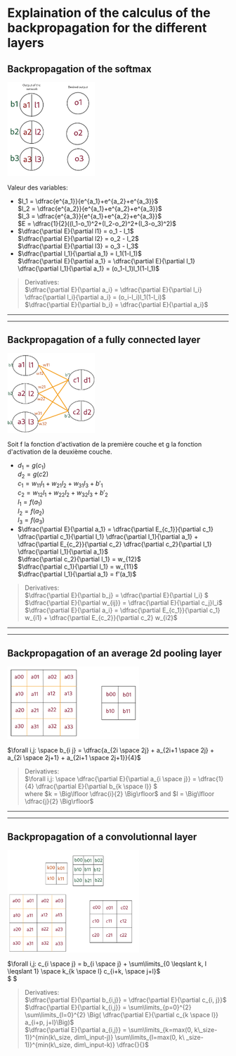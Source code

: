 # Explaination of the calculus of the backpropagation for the different layers

## Backpropagation of the softmax

<img src="last_layer.png" width="200">

Valeur des variables:  
- $l_1 = \dfrac{e^{a_1}}{e^{a_1}+e^{a_2}+e^{a_3}}$  
$l_2 = \dfrac{e^{a_2}}{e^{a_1}+e^{a_2}+e^{a_3}}$  
$l_3 = \dfrac{e^{a_3}}{e^{a_1}+e^{a_2}+e^{a_3}}$  
$E = \dfrac{1}{2}((l_1-o_1)^2+(l_2-o_2)^2+(l_3-o_3)^2)$
- $\dfrac{\partial E}{\partial l1} = o_1 - l_1$  
$\dfrac{\partial E}{\partial l2} = o_2 - l_2$  
$\dfrac{\partial E}{\partial l3} = o_3 - l_3$  
- $\dfrac{\partial l_1}{\partial a_1} = l_1(1-l_1)$  
$\dfrac{\partial E}{\partial a_1} = \dfrac{\partial E}{\partial l_1} \dfrac{\partial l_1}{\partial a_1} = (o_1-l_1)l_1(1-l_1)$  

> Derivatives:  
$\dfrac{\partial E}{\partial a_i} = \dfrac{\partial E}{\partial l_i} \dfrac{\partial l_i}{\partial a_i} = (o_i-l_i)l_1(1-l_i)$  
$\dfrac{\partial E}{\partial b_i} = \dfrac{\partial E}{\partial a_i}$

---
---

## Backpropagation of a fully connected layer

<img src="fully_connected.png" width="200">

Soit f la fonction d'activation de la première couche et g la fonction d'activation de la deuxième couche.
- $d_1 =g(c_1)$  
$d_2 = g(c2)$  
$c_1 = w_{11}l_1 + w_{21}l_2 + w_{31}l_3 + b'_1$  
$c_2 = w_{12}l_1 + w_{22}l_2 + w_{32}l_3 + b'_2$  
$l_1 = f(a_1)$  
$l_2 = f(a_2)$  
$l_3 = f(a_3)$  
- $\dfrac{\partial E}{\partial a_1} = \dfrac{\partial E_{c_1}}{\partial c_1} \dfrac{\partial c_1}{\partial l_1} \dfrac{\partial l_1}{\partial a_1} + \dfrac{\partial E_{c_2}}{\partial c_2} \dfrac{\partial c_2}{\partial l_1} \dfrac{\partial l_1}{\partial a_1}$  
$\dfrac{\partial c_2}{\partial l_1} = w_{12}$  
$\dfrac{\partial c_1}{\partial l_1} = w_{11}$  
$\dfrac{\partial l_1}{\partial a_1} = f'(a_1)$  

> Derivatives:  
$\dfrac{\partial E}{\partial b_j} = \dfrac{\partial E}{\partial l_i} $  
$\dfrac{\partial E}{\partial w_{ij}} = \dfrac{\partial E}{\partial c_j}l_i$  
$\dfrac{\partial E}{\partial a_i} = \dfrac{\partial E_{c_1}}{\partial c_1} w_{i1} + \dfrac{\partial E_{c_2}}{\partial c_2} w_{i2}$  
---
---

## Backpropagation of an average 2d pooling layer

<img src="2d_pooling_layer.png" width="300">

$\forall i,j: \space b_{i j} = \dfrac{a_{2i \space 2j} + a_{2i+1 \space 2j} + a_{2i \space 2j+1} + a_{2i+1 \space 2j+1}}{4}$

> Derivatives:  
$\forall i,j: \space \dfrac{\partial E}{\partial a_{i \space j}} = \dfrac{1}{4} \dfrac{\partial E}{\partial b_{k \space l}} $  
where $k = \Big\lfloor \dfrac{i}{2} \Big\rfloor$ and $l = \Big\lfloor \dfrac{j}{2} \Big\rfloor$
---
---

## Backpropagation of a convolutionnal layer

<img src="convolution_layer.png" width="300">


$\forall i,j: c_{i \space j} = b_{i \space j} + \sum\limits_{0 \leqslant k, l \leqslant 1} \space k_{k \space l} c_{i+k, \space j+l}$  
$ $  

> Derivatives:  
$\dfrac{\partial E}{\partial b_{i,j}} = \dfrac{\partial E}{\partial c_{i, j}}$  
$\dfrac{\partial E}{\partial k_{i,j}} = \sum\limits_{p=0}^{2} \sum\limits_{l=0}^{2} \Big( \dfrac{\partial E}{\partial c_{k \space l}} a_{i+p, j+l}\Big)$  
$\dfrac{\partial E}{\partial a_{i,j}} = \sum\limits_{k=max(0, k\_size-1)}^{min(k\_size, dim\_input-j)} \sum\limits_{l=max(0, k\ _size-1)}^{min(k\_size, dim\_input-k)} \dfrac{}{}$  
